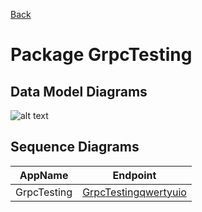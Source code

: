 
[Back](../README.md)
# Package GrpcTesting

## Data Model Diagrams

![alt text](GrpcTesting_datamodel.svg)

## Sequence Diagrams
| AppName | Endpoint |
| - | - | 
| GrpcTesting | [GrpcTestingqwertyuio](GrpcTestingqwertyuio.md) |
